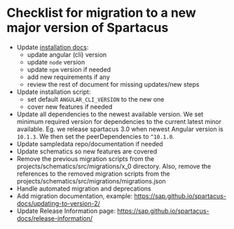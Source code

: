 # Checklist for migration to a new major version of Spartacus

- Update [installation docs](https://sap.github.io/spartacus-docs/building-the-spartacus-storefront-from-libraries/):
    - update angular (cli) version
    - update `node` version
    - update `npm` version if needed
    - add new requirements if any
    - review the rest of document for missing updates/new steps
- Update installation script:
    - set default `ANGULAR_CLI_VERSION` to the new one
    - cover new features if needed
- Update all dependencies to the newest available version. We set minimum required version for dependencies to the current latest minor available. Eg. we release spartacus 3.0 when newest Angular version is `10.1.3`. We then set the peerDependencies to `^10.1.0`.
- Update sampledata repo/documentation if needed
- Update schematics so new features are covered
- Remove the previous migration scripts from the projects/schematics/src/migrations/x_0 directory. Also, remove the references to the removed migration scripts from the projects/schematics/src/migrations/migrations.json
- Handle automated migration and deprecations
- Add migration documentation, example: https://sap.github.io/spartacus-docs/updating-to-version-2/
- Update Release Information page: https://sap.github.io/spartacus-docs/release-information/
